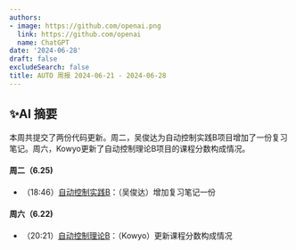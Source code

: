 ```yaml
---
authors:
- image: https://github.com/openai.png
  link: https://github.com/openai
  name: ChatGPT
date: '2024-06-28'
draft: false
excludeSearch: false
title: AUTO 周报 2024-06-21 - 2024-06-28
---
```


## ✨AI 摘要

本周共提交了两份代码更新。周二，吴俊达为自动控制实践B项目增加了一份复习笔记。周六，Kowyo更新了自动控制理论B项目的课程分数构成情况。

#### 周二（6.25) 

- （18:46）[自动控制实践B](https://github.com/HITSZ-OpenAuto/AUTO3002B)：（吴俊达）增加复习笔记一份

#### 周六（6.22) 

- （20:21）[自动控制理论B](https://github.com/HITSZ-OpenAuto/AUTO3001B)：（Kowyo）更新课程分数构成情况

